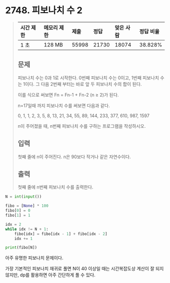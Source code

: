 # 2748. 피보나치 수 2

> | 시간 제한 | 메모리 제한 | 제출  | 정답  | 맞은 사람 | 정답 비율 |
> | :-------- | :---------- | :---- | :---- | :-------- | :-------- |
> | 1 초      | 128 MB      | 55998 | 21730 | 18074     | 38.828%   |
>
> ## 문제
>
> 피보나치 수는 0과 1로 시작한다. 0번째 피보나치 수는 0이고, 1번째 피보나치 수는 1이다. 그 다음 2번째 부터는 바로 앞 두 피보나치 수의 합이 된다.
>
> 이를 식으로 써보면 Fn = Fn-1 + Fn-2 (n ≥ 2)가 된다.
>
> n=17일때 까지 피보나치 수를 써보면 다음과 같다.
>
> 0, 1, 1, 2, 3, 5, 8, 13, 21, 34, 55, 89, 144, 233, 377, 610, 987, 1597
>
> n이 주어졌을 때, n번째 피보나치 수를 구하는 프로그램을 작성하시오.
>
> ## 입력
>
> 첫째 줄에 n이 주어진다. n은 90보다 작거나 같은 자연수이다.
>
> ## 출력
>
> 첫째 줄에 n번째 피보나치 수를 출력한다.

```python
N = int(input())

fibo = [None] * 100
fibo[0] = 0
fibo[1] = 1

idx = 2
while idx != N + 1:
    fibo[idx] = fibo[idx - 1] + fibo[idx - 2]
    idx += 1

print(fibo[N])
```



아주 유명한 피보나치 문제이다.

가장 기본적인 피보나치 재귀로 풀면 N이 40 이상일 때는 시간복잡도상 계산이 잘 되지 않지만, dp를 활용하면 아주 간단하게 풀 수 있다.

